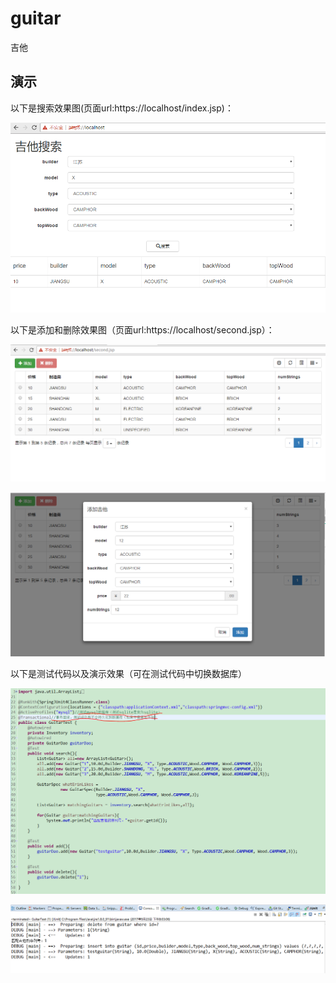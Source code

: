 # guitar

吉他

## 演示

以下是搜索效果图(页面url:https://localhost/index.jsp)：

![效果图](images/2-1.PNG)


以下是添加和删除效果图（页面url:https://localhost/second.jsp）：

![界面](images/3-1.PNG)

![界面](images/3-2.PNG)


以下是测试代码以及演示效果（可在测试代码中切换数据库）

![测试代码](images/2-3.PNG)

![控制台输出](images/2-4.PNG)






